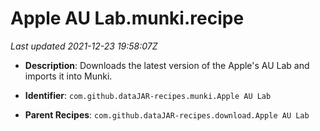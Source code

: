 # Apple AU Lab.munki.recipe

_Last updated 2021-12-23 19:58:07Z_

- **Description**: Downloads the latest version of the Apple's AU Lab and imports it into Munki.

- **Identifier**: `com.github.dataJAR-recipes.munki.Apple AU Lab`

- **Parent Recipes**: `com.github.dataJAR-recipes.download.Apple AU Lab`